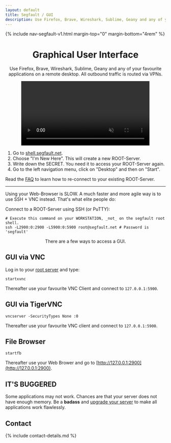 ```yaml
---
layout: default
title: Segfault / GUI
description: Use Firefox, Brave, Wireshark, Sublime, Geany and any of your favourite applications on a remote desktop with Segfault.
---
```


<!-- Begin of ugly CSS navigation styling hack -->
<style>a[href$="/gui/"] { font-weight: bold; }</style>
<!-- End of ugly CSS navigation styling hack -->

{% include nav-segfault-v1.html margin-top="0" margin-bottom="4rem" %}

<div style="text-align:center">
    <h1>Graphical User Interface</h1>
    <p>Use Firefox, Brave, Wireshark, Sublime, Geany and any of your favourite applications on a remote desktop. All outbound traffic is routed via VPNs.</p>
</div>

<!---{:refdef: style="text-align: center;"}
![gui](sf-gui.png){:height="80%" width="80%"}
{: refdef}

---

## GUI trough Web Browser
The easiest way to connect to the graphical interface is through your Web Browser.
--->
<video controls autoplay muted width="80%" style="display: block; margin: 0 auto; margin-bottom:15px;">
  <source src="sf-gui-web-browser.mp4" type="video/mp4">
  Your browser does not support the tutorial video.
</video>

1. Go to [shell.segfault.net](https://shell.segfault.net).
2. Choose "I'm New Here". This will create a new ROOT-Server.
3. Write down the SECRET. You need it to access your ROOT-Server again.
4. Go to the left navigation menu, click on "Desktop" and then on "Start".

<!---FIXME: Add information here of how to connect to an existing server.--->
Read the [FAQ](../faq) to learn how to re-connect to your existing ROOT-Server.

---

Using your Web-Browser is SLOW. A much faster and more agile way is to use SSH + VNC instead. That's what elite people do:

Connect to a ROOT-Server using SSH (or PuTTY):

```shell
# Execute this command on your WORKSTATION, _not_ on the segfault root shell.
ssh -L2900:0:2900 -L5900:0:5900 root@segfault.net # Password is 'segfault'
```

  
<div style="text-align:center"><p>There are a few ways to access a GUI.</p></div>

<!---## GUI via Web

Log in to your [root server](../) and type:

```shell
startxweb
```

Thereafter use your Web Browser and go to [http://127.0.0.1:2000](http://127.0.0.1:2000).
--->
## GUI via VNC

Log in to your [root server](../) and type:

```shell
startxvnc
```

Thereafter use your favourite VNC Client and connect to `127.0.0.1:5900`.

## GUI via TigerVNC

```shell
vncserver -SecurityTypes None :0
```

Thereafter use your favourite VNC client and connect to `127.0.0.1:5900`.

## File Browser

```shell
startfb
```

Thereafter use your Web Brower and go to [http://127.0.0.1:2900](http://127.0.0.1:2900).  

<!---## GUI via XPRA

Install [XPRA](https://xpra.org/) on your workstation (not server).

Connect to your existing [root server](../) (replace `FluffyBunny` with the name of your root server):

```shell
xpra start ssh://root@FluffyBunny/ --start-child=xterm-dark --ssh=ssh --ssh-upgrade=no
```

Or start Firefox on a fresh new disposable [root server](../) (which will self-destruct when Firefox stops):

```shell
xpra start ssh://root@segfault.net/ --start-child=firefox --ssh=ssh --ssh-upgrade=no
```
--->
## IT'S BUGGERED

Some applications may not work. Chances are that your server does not have enough memory. Be a __badass__ and [upgrade your server](../upgrade) to make all applications work flawlessly.

## Contact

{% include contact-details.md %}
